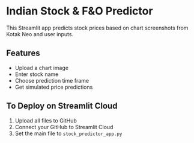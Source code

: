 # Indian Stock & F&O Predictor

This Streamlit app predicts stock prices based on chart screenshots from Kotak Neo and user inputs.

## Features
- Upload a chart image
- Enter stock name
- Choose prediction time frame
- Get simulated price predictions

## To Deploy on Streamlit Cloud
1. Upload all files to GitHub
2. Connect your GitHub to Streamlit Cloud
3. Set the main file to `stock_predictor_app.py`
